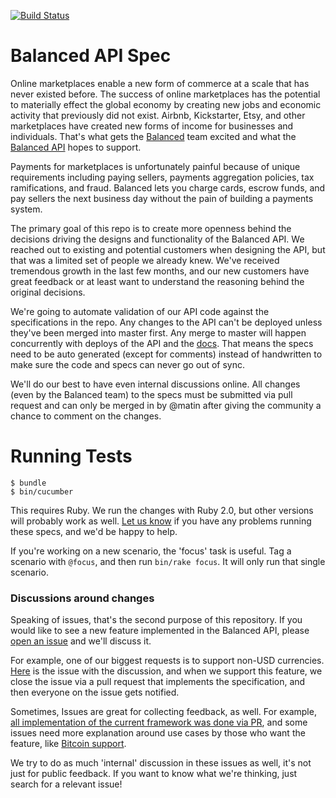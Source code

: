 [![Build Status](https://travis-ci.org/balanced/balanced-api.png?branch=revision1)](https://travis-ci.org/balanced/balanced-api)

Balanced API Spec
=================

Online marketplaces enable a new form of commerce at a scale that has never
existed before. The success of online marketplaces has the potential to
materially effect the global economy by creating new jobs and economic activity
that previously did not exist. Airbnb, Kickstarter, Etsy, and other
marketplaces have created new forms of income for businesses and individuals.
That's what gets the [Balanced](https://www.balancedpayments.com/) team excited
and what the [Balanced API](https://www.balancedpayments.com/docs/integration)
hopes to support.

Payments for marketplaces is unfortunately painful because of unique
requirements including paying sellers, payments aggregation policies, tax
ramifications, and fraud. Balanced lets you charge cards, escrow funds, and pay
sellers the next business day without the pain of building a payments system.

The primary goal of this repo is to create more openness behind the decisions
driving the designs and functionality of the Balanced API. We reached out to
existing and potential customers when designing the API, but that was a limited
set of people we already knew. We've received tremendous growth in the last few
months, and our new customers have great feedback or at least want to
understand the reasoning behind the original decisions.

We're going to automate validation of our API code against the specifications
in the repo. Any changes to the API can't be deployed unless they've been
merged into master first. Any merge to master will happen concurrently with
deploys of the API and the [docs](https://www.balancedpayments.com/docs). That
means the specs need to be auto generated (except for comments) instead of
handwritten to make sure the code and specs can never go out of sync.

We'll do our best to have even internal discussions online. All changes (even
by the Balanced team) to the specs must be submitted via pull request and can
only be merged in by @matin after giving the community a chance to comment on
the changes.


Running Tests
=============

```
$ bundle
$ bin/cucumber
```

This requires Ruby. We run the changes with Ruby 2.0, but other versions will
probably work as well. [Let us
know](https://github.com/balanced/balanced-api/issues/new) if you have any
problems running these specs, and we'd be happy to help.

If you're working on a new scenario, the 'focus' task is useful. Tag a scenario
with `@focus`, and then run `bin/rake focus`. It will only run that single scenario.

### Discussions around changes

Speaking of issues, that's the second purpose of this repository. If you would
like to see a new feature implemented in the Balanced API, please [open an
issue](https://github.com/balanced/balanced-api/issues/new) and we'll discuss
it.

For example, one of our biggest requests is to support non-USD currencies.
[Here](https://github.com/balanced/balanced-api/issues/23) is the issue with
the discussion, and when we support this feature, we close the issue via a pull
request that implements the specification, and then everyone on the issue gets
notified.

Sometimes, Issues are great for collecting feedback, as well. For example,
[all implementation of the current framework was done via
PR](https://github.com/balanced/balanced-api/pull/431), and some issues need
more explanation around use cases by those who want the feature, like [Bitcoin
support](https://github.com/balanced/balanced-api/issues/204).

We try to do as much 'internal' discussion in these issues as well, it's not
just for public feedback. If you want to know what we're thinking, just search
for a relevant issue!
